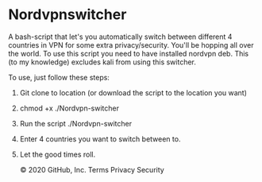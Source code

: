 # Nordvpnswitcher

A bash-script that let's you automatically switch between different 4 countries in VPN for some extra privacy/security. You'll be hopping all over the world.
To use this script you need to have installed nordvpn deb. This (to my knowledge) excludes kali from using this switcher.

To use, just follow these steps:

1) Git clone to location (or download the script to the location you want)
2) chmod +x ./Nordvpn-switcher
3) Run the script ./Nordvpn-switcher
4) Enter 4 countries you want to switch between to.
5) Let the good times roll.

    © 2020 GitHub, Inc.
    Terms
    Privacy
    Security
